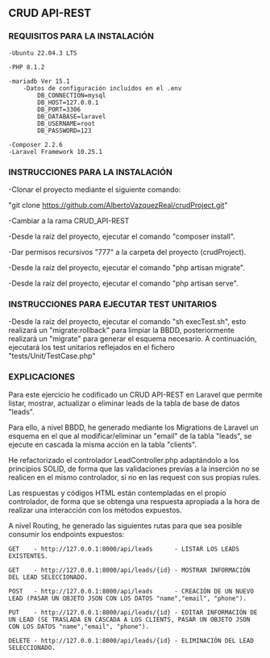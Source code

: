 ## CRUD API-REST

### REQUISITOS PARA LA INSTALACIÓN

```
-Ubuntu 22.04.3 LTS

-PHP 8.1.2

-mariadb Ver 15.1
    -Datos de configuración incluídos en el .env
        DB_CONNECTION=mysql
        DB_HOST=127.0.0.1
        DB_PORT=3306
        DB_DATABASE=laravel
        DB_USERNAME=root
        DB_PASSWORD=123

-Composer 2.2.6
-Laravel Framework 10.25.1
```

### INSTRUCCIONES PARA LA INSTALACIÓN

-Clonar el proyecto mediante el siguiente comando: 

"git clone https://github.com/AlbertoVazquezReal/crudProject.git"

-Cambiar a la rama CRUD_API-REST

-Desde la raíz del proyecto, ejecutar el comando "composer install".

-Dar permisos recursivos "777" a la carpeta del proyecto (crudProject).

-Desde la raíz del proyecto, ejecutar el comando "php artisan migrate".

-Desde la raíz del proyecto, ejecutar el comando "php artisan serve".

### INSTRUCCIONES PARA EJECUTAR TEST UNITARIOS

-Desde la raíz del proyecto, ejecutar el comando "sh execTest.sh", esto realizará un "migrate:rollback" para limpiar la BBDD, posteriormente realizará un "migrate" para generar el esquema necesario. A continuación, ejecutará los test unitarios reflejados en el fichero "tests/Unit/TestCase.php"

### EXPLICACIONES

Para este ejercicio he codificado un CRUD API-REST en Laravel que permite listar, mostrar, actualizar o eliminar leads de la tabla de base de datos "leads". 

Para ello, a nivel BBDD, he generado mediante los Migrations de Laravel un esquema en el que al modificar/eliminar un "email" de la tabla "leads", se ejecute en cascada la misma acción en la tabla "clients".

He refactorizado el controlador LeadController.php adaptándolo a los principios SOLID, de forma que las validaciones previas a la inserción no se realicen en el mismo controlador, si no en las request con sus propias rules.

Las respuestas y códigos HTML están contempladas en el propio controlador, de forma que se obtenga una respuesta apropiada a la hora de realizar una interacción con los métodos expuestos.

A nivel Routing, he generado las siguientes rutas para que sea posible consumir los endpoints expuestos:

```
GET    - http://127.0.0.1:8000/api/leads      - LISTAR LOS LEADS EXISTENTES.

GET    - http://127.0.0.1:8000/api/leads/{id} - MOSTRAR INFORMACIÓN DEL LEAD SELECCIONADO.

POST   - http://127.0.0.1:8000/api/leads      - CREACIÓN DE UN NUEVO LEAD (PASAR UN OBJETO JSON CON LOS DATOS "name","email", "phone").

PUT    - http://127.0.0.1:8000/api/leads/{id} - EDITAR INFORMACIÓN DE UN LEAD (SE TRASLADA EN CASCADA A LOS CLIENTS, PASAR UN OBJETO JSON CON LOS DATOS "name","email", "phone").

DELETE - http://127.0.0.1:8000/api/leads/{id} - ELIMINACIÓN DEL LEAD SELECCIONADO.
```












